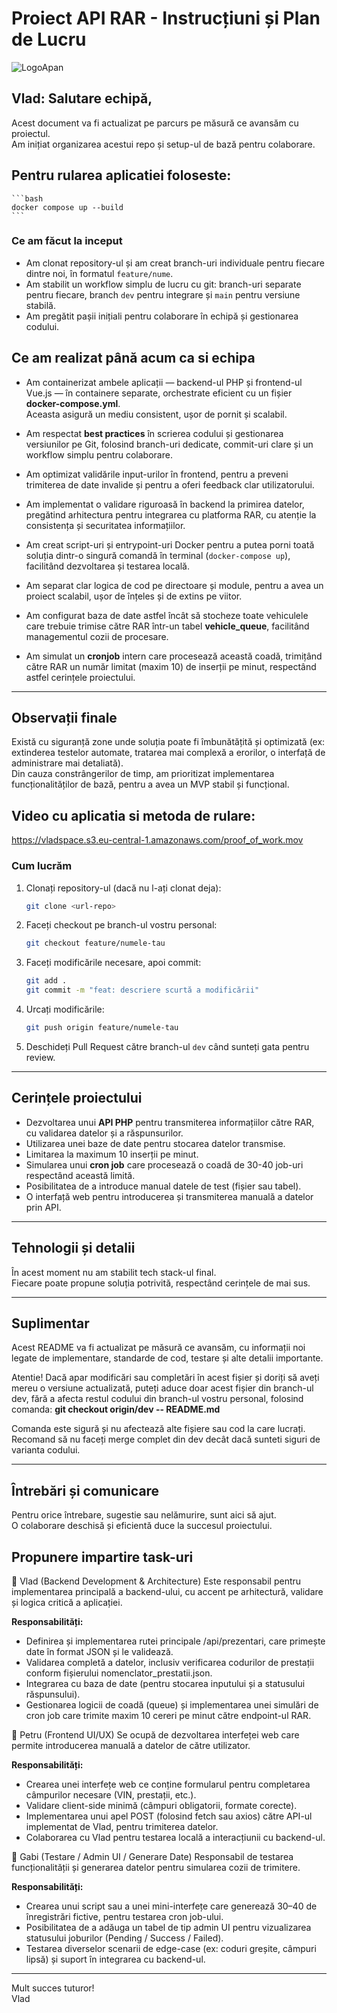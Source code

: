 # Proiect API RAR - Instrucțiuni și Plan de Lucru

![LogoApan](https://csmgalati.ro/wp-content/uploads/2023/06/logo-apan-1920x1080-1.png)

## Vlad: Salutare echipă,

Acest document va fi actualizat pe parcurs pe măsură ce avansăm cu proiectul.  
Am inițiat organizarea acestui repo și setup-ul de bază pentru colaborare.  

## Pentru rularea aplicatiei foloseste:
 
    
    ```bash
    docker compose up --build
    ```

### Ce am făcut la inceput

- Am clonat repository-ul și am creat branch-uri individuale pentru fiecare dintre noi, în formatul `feature/nume`.
- Am stabilit un workflow simplu de lucru cu git: branch-uri separate pentru fiecare, branch `dev` pentru integrare și `main` pentru versiune stabilă.
- Am pregătit pașii inițiali pentru colaborare în echipă și gestionarea codului.

## Ce am realizat până acum ca si echipa

- Am containerizat ambele aplicații — backend-ul PHP și frontend-ul Vue.js — în containere separate, orchestrate eficient cu un fișier **docker-compose.yml**.  
Aceasta asigură un mediu consistent, ușor de pornit și scalabil.

- Am respectat **best practices** în scrierea codului și gestionarea versiunilor pe Git, folosind branch-uri dedicate, commit-uri clare și un workflow simplu pentru colaborare.

- Am optimizat validările input-urilor în frontend, pentru a preveni trimiterea de date invalide și pentru a oferi feedback clar utilizatorului.

- Am implementat o validare riguroasă în backend la primirea datelor, pregătind arhitectura pentru integrarea cu platforma RAR, cu atenție la consistența și securitatea informațiilor.

- Am creat script-uri și entrypoint-uri Docker pentru a putea porni toată soluția dintr-o singură comandă în terminal (`docker-compose up`), facilitând dezvoltarea și testarea locală.

- Am separat clar logica de cod pe directoare și module, pentru a avea un proiect scalabil, ușor de înțeles și de extins pe viitor.

- Am configurat baza de date astfel încât să stocheze toate vehiculele care trebuie trimise către RAR într-un tabel **vehicle_queue**, facilitând managementul cozii de procesare.

- Am simulat un **cronjob** intern care procesează această coadă, trimițând către RAR un număr limitat (maxim 10) de inserții pe minut, respectând astfel cerințele proiectului.

---

## Observații finale

Există cu siguranță zone unde soluția poate fi îmbunătățită și optimizată (ex: extinderea testelor automate, tratarea mai complexă a erorilor, o interfață de administrare mai detaliată).  
Din cauza constrângerilor de timp, am prioritizat implementarea funcționalităților de bază, pentru a avea un MVP stabil și funcțional.  

## Video cu aplicatia si metoda de rulare: 
https://vladspace.s3.eu-central-1.amazonaws.com/proof_of_work.mov


### Cum lucrăm

1. Clonați repository-ul (dacă nu l-ați clonat deja):

    ```bash
    git clone <url-repo>
    ```

2. Faceți checkout pe branch-ul vostru personal:

    ```bash
    git checkout feature/numele-tau
    ```

3. Faceți modificările necesare, apoi commit:

    ```bash
    git add .
    git commit -m "feat: descriere scurtă a modificării"
    ```

4. Urcați modificările:

    ```bash
    git push origin feature/numele-tau
    ```

5. Deschideți Pull Request către branch-ul `dev` când sunteți gata pentru review.

---

## Cerințele proiectului

- Dezvoltarea unui **API PHP** pentru transmiterea informațiilor către RAR, cu validarea datelor și a răspunsurilor.
- Utilizarea unei baze de date pentru stocarea datelor transmise.
- Limitarea la maximum 10 inserții pe minut.
- Simularea unui **cron job** care procesează o coadă de 30-40 job-uri respectând această limită.
- Posibilitatea de a introduce manual datele de test (fișier sau tabel).
- O interfață web pentru introducerea și transmiterea manuală a datelor prin API.

---

## Tehnologii și detalii

În acest moment nu am stabilit tech stack-ul final.  
Fiecare poate propune soluția potrivită, respectând cerințele de mai sus.  

---

## Suplimentar

Acest README va fi actualizat pe măsură ce avansăm, cu informații noi legate de implementare, standarde de cod, testare și alte detalii importante.

Atentie! Dacă apar modificări sau completări în acest fișier și doriți să aveți mereu o versiune actualizată, puteți aduce doar acest fișier din branch-ul dev, fără a afecta restul codului din branch-ul vostru personal, folosind comanda: **git checkout origin/dev -- README.md** 

Comanda este sigură și nu afectează alte fișiere sau cod la care lucrați. Recomand să nu faceți merge complet din dev decât dacă sunteti siguri de varianta codului.

---

## Întrebări și comunicare

Pentru orice întrebare, sugestie sau nelămurire, sunt aici să ajut.  
O colaborare deschisă și eficientă duce la succesul proiectului.

## Propunere impartire task-uri

🔹 Vlad (Backend Development & Architecture)
Este responsabil pentru implementarea principală a backend-ului, cu accent pe arhitectură, validare și logica critică a aplicației.

**Responsabilități:**

- Definirea și implementarea rutei principale /api/prezentari, care primește date în format JSON și le validează.
- Validarea completă a datelor, inclusiv verificarea codurilor de prestații conform fișierului nomenclator_prestatii.json.
- Integrarea cu baza de date (pentru stocarea inputului și a statusului răspunsului).
- Gestionarea logicii de coadă (queue) și implementarea unei simulări de cron job care trimite maxim 10 cereri pe minut către endpoint-ul RAR.

🔹 Petru (Frontend UI/UX)
Se ocupă de dezvoltarea interfeței web care permite introducerea manuală a datelor de către utilizator.

**Responsabilități:**

- Crearea unei interfețe web ce conține formularul pentru completarea câmpurilor necesare (VIN, prestații, etc.).
- Validare client-side minimă (câmpuri obligatorii, formate corecte).
- Implementarea unui apel POST (folosind fetch sau axios) către API-ul implementat de Vlad, pentru trimiterea datelor.
- Colaborarea cu Vlad pentru testarea locală a interacțiunii cu backend-ul.

🔹 Gabi (Testare / Admin UI / Generare Date)
Responsabil de testarea funcționalității și generarea datelor pentru simularea cozii de trimitere.

**Responsabilități:**

- Crearea unui script sau a unei mini-interfețe care generează 30–40 de înregistrări fictive, pentru testarea cron job-ului.
- Posibilitatea de a adăuga un tabel de tip admin UI pentru vizualizarea statusului joburilor (Pending / Success / Failed).
- Testarea diverselor scenarii de edge-case (ex: coduri greșite, câmpuri lipsă) și suport în integrarea cu backend-ul.

---

Mult succes tuturor!  
Vlad
